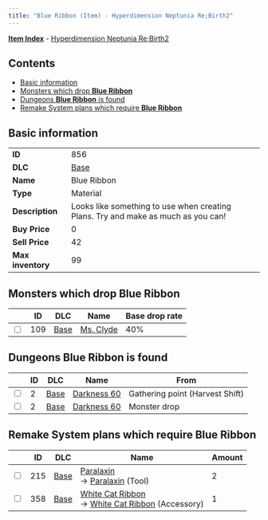 ```yaml
---
title: "Blue Ribbon (Item) - Hyperdimension Neptunia Re;Birth2"
---
```


[**Item Index**](/neptunia/rb2/item/index.html) - [Hyperdimension Neptunia Re;Birth2](/neptunia/rb2)

## Contents

- [Basic information](#basic-information)
- [Monsters which drop **Blue Ribbon**](#monsters-which-drop-blue-ribbon)
- [Dungeons **Blue Ribbon** is found](#dungeons-blue-ribbon-is-found)
- [Remake System plans which require **Blue Ribbon**](#remake-system-plans-which-require-blue-ribbon)

## Basic information

|   |   |
| -- | -- |
| **ID** | 856 |
| **DLC** | [Base](/neptunia/rb2/dlc/0-base.html) |
| **Name** | Blue Ribbon |
| **Type** | Material |
| **Description** | Looks like something to use when creating Plans. Try and make as much as you can! |
| **Buy Price** | 0 |
| **Sell Price** | 42 |
| **Max inventory** | 99 |

## Monsters which drop **Blue Ribbon**

|    | ID | DLC | Name | Base drop rate |
| -- | -- | --- | ---- | -------------- |
| <input type="checkbox" id="rb2-monster-0-109" class="trackbox" /> | 109 | [Base](/neptunia/rb2/dlc/0-base.html) | [Ms. Clyde](/neptunia/rb2/monster/0-109-ms-clyde.html) | 40% |

## Dungeons **Blue Ribbon** is found

|    | ID | DLC | Name | From |
| -- | -- | --- | ---- | ---- |
| <input type="checkbox" id="rb2-dungeon-0-2" class="trackbox" /> | 2 | [Base](/neptunia/rb2/dlc/0-base.html) | [Darkness 60](/neptunia/rb2/dungeon/0-2-darkness-60.html) | Gathering point (Harvest Shift) |
| <input type="checkbox" id="rb2-dungeon-0-2" class="trackbox" /> | 2 | [Base](/neptunia/rb2/dlc/0-base.html) | [Darkness 60](/neptunia/rb2/dungeon/0-2-darkness-60.html) | Monster drop |

## Remake System plans which require **Blue Ribbon**

|    | ID | DLC | Name | Amount |
| -- | -- | --- | ---- | ------ |
| <input type="checkbox" id="rb2-remake-0-215" class="trackbox" /> | 215 | [Base](/neptunia/rb2/dlc/0-base.html) | [Paralaxin](/neptunia/rb2/remake/0-215-paralaxin.html)<br />→ [Paralaxin](/neptunia/rb2/item/0-20-paralaxin.html) (Tool) | 2 |
| <input type="checkbox" id="rb2-remake-0-358" class="trackbox" /> | 358 | [Base](/neptunia/rb2/dlc/0-base.html) | [White Cat Ribbon](/neptunia/rb2/remake/0-358-white-cat-ribbon.html)<br />→ [White Cat Ribbon](/neptunia/rb2/item/0-2192-white-cat-ribbon.html) (Accessory) | 1 |